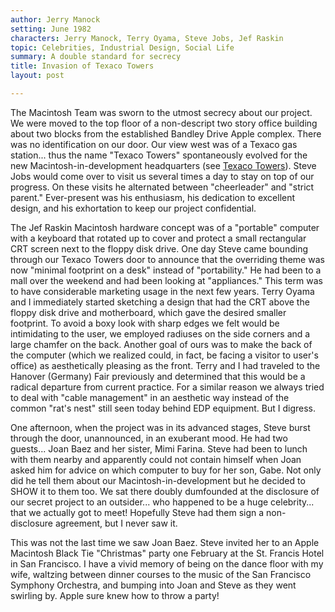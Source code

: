 ```yaml
---
author: Jerry Manock
setting: June 1982
characters: Jerry Manock, Terry Oyama, Steve Jobs, Jef Raskin
topic: Celebrities, Industrial Design, Social Life
summary: A double standard for secrecy
title: Invasion of Texaco Towers
layout: post

---
```


The Macintosh Team was sworn to the utmost secrecy about our project. We were moved to the top floor of a non-descript two story office building about two blocks from the established Bandley Drive Apple complex. There was no identification on our door. Our view west was of a Texaco gas station... thus the name "Texaco Towers" spontaneously evolved for the new Macintosh-in-development headquarters (see [Texaco Towers](/texaco-towers)). Steve Jobs would come over to visit us several times a day to stay on top of our progress. On these visits he alternated between "cheerleader" and "strict parent." Ever-present was his enthusiasm, his dedication to excellent design, and his exhortation to keep our project confidential.

  
  
  
  
The Jef Raskin Macintosh hardware concept was of a "portable" computer with a keyboard that rotated up to cover and protect a small rectangular CRT screen next to the floppy disk drive. One day Steve came bounding through our Texaco Towers door to announce that the overriding theme was now "minimal footprint on a desk" instead of "portability." He had been to a mall over the weekend and had been looking at "appliances." This term was to have considerable marketing usage in the next few years. Terry Oyama and I immediately started sketching a design that had the CRT above the floppy disk drive and motherboard, which gave the desired smaller footprint. To avoid a boxy look with sharp edges we felt would be intimidating to the user, we employed radiuses on the side corners and a large chamfer on the back. Another goal of ours was to make the back of the computer (which we realized could, in fact, be facing a visitor to user's office) as aesthetically pleasing as the front. Terry and I had traveled to the Hanover (Germany) Fair previously and determined that this would be a radical departure from current practice. For a similar reason we always tried to deal with "cable management" in an aesthetic way instead of the common "rat's nest" still seen today behind EDP equipment. But I digress.  
  
  
One afternoon, when the project was in its advanced stages, Steve burst through the door, unannounced, in an exuberant mood. He had two guests... Joan Baez and her sister, Mimi Farina. Steve had been to lunch with them nearby and apparently could not contain himself when Joan asked him for advice on which computer to buy for her son, Gabe. Not only did he tell them about our Macintosh-in-development but he decided to SHOW it to them too. We sat there doubly dumfounded at the disclosure of our secret project to an outsider... who happened to be a huge celebrity... that we actually got to meet! Hopefully Steve had them sign a non-disclosure agreement, but I never saw it.  
  
  
This was not the last time we saw Joan Baez. Steve invited her to an Apple Macintosh Black Tie "Christmas" party one February at the St. Francis Hotel in San Francisco. I have a vivid memory of being on the dance floor with my wife, waltzing between dinner courses to the music of the San Francisco Symphony Orchestra, and bumping into Joan and Steve as they went swirling by. Apple sure knew how to throw a party! 
